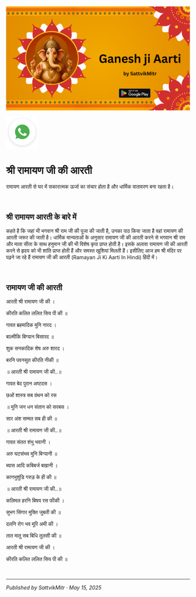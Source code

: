 <!-- Banner SVG -->
![Banner](https://raw.githubusercontent.com/anandwana001/content-repo/refs/heads/main/aarti/ganesh/ganesh_ji_aarti_banner.png)

<!-- Share & WhatsApp icons as SVG -->
<a href="https://api.whatsapp.com/send?text=Check%20out%20this%20article%20in%20the%20Hanuman%20Chalisa%20app%3A%20https%3A%2F%2Fwww.sattvikmitr.com%2Farticles%3FcontentUrl%3Dhttps%253A%252F%252Fraw.githubusercontent.com%252Fanandwana001%252Fcontent-repo%252Frefs%252Fheads%252Fmain%252Faarti%252Fganesh%252Framayan_aarti_hindi.md%26title%3DGanesh%2520Aarti">
  <img src="https://raw.githubusercontent.com/anandwana001/content-repo/refs/heads/main/assets/ic_wtsapp_share_rounded.svg" alt="WhatsApp"/>
</a>

<br>

# श्री रामायण जी की आरती
रामायण आरती से घर में सकारात्मक ऊर्जा का संचार होता है और धार्मिक वातावरण बना रहता है।

<br>


## श्री रामायण आरती के बारे में
कहते है कि जहां भी भगवान श्री राम जी की पूजा की जाती है, उनका पाठ किया जाता है वहां रामायण की आरती जरूर की जाती है। धार्मिक मान्यताओं के अनुसार रामायण जी की आरती करने से भगवान श्री राम और माता सीता के साथ हनुमान जी की भी विशेष कृपा प्राप्त होती है। इसके अलावा रामायण जी की आरती करने से हृदय को भी शांति प्राप्त होती हैं और समस्त खुशियां मिलती हैं। इसीलिए आज हम श्री मंदिर पर पढ़ने जा रहे हैं रामायण जी की आरती (Ramayan Ji Ki Aarti In Hindi) हिंदी में।

<br>

## रामायण जी की आरती
आरती श्री रामायण जी की ।

कीरति कलित ललित सिय पी की ॥

गावत ब्रहमादिक मुनि नारद ।

बाल्मीकि बिग्यान बिसारद ॥

शुक सनकादिक शेष अरु शारद ।

बरनि पवनसुत कीरति नीकी ॥

॥ आरती श्री रामायण जी की..॥

गावत बेद पुरान अष्टदस ।

छओं शास्त्र सब ग्रंथन को रस

॥ मुनि जन धन संतान को सरबस ।

सार अंश सम्मत सब ही की ॥

॥ आरती श्री रामायण जी की..॥

गावत संतत शंभु भवानी ।

अरु घटसंभव मुनि बिग्यानी ॥

ब्यास आदि कबिबर्ज बखानी ।

कागभुशुंडि गरुड़ के ही की ॥

॥ आरती श्री रामायण जी की..॥

कलिमल हरनि बिषय रस फीकी ।

सुभग सिंगार मुक्ति जुबती की ॥

दलनि रोग भव मूरि अमी की ।

तात मातु सब बिधि तुलसी की ॥

आरती श्री रामायण जी की ।

कीरति कलित ललित सिय पी की ॥

<br>

---

*Published by SattvikMitr · May 15, 2025*
